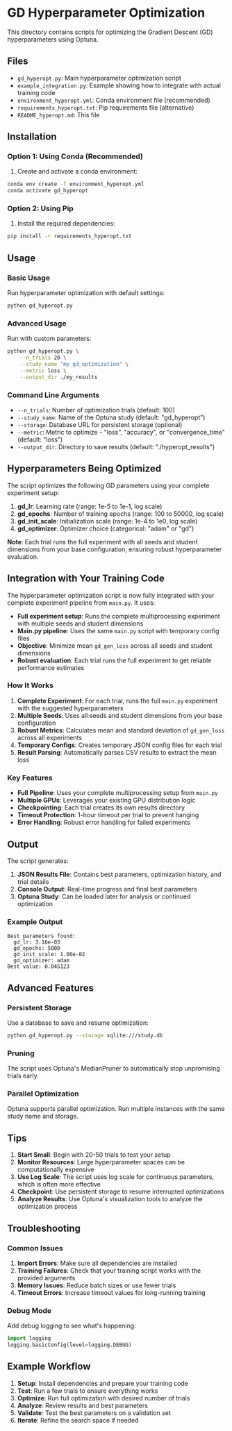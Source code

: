 # GD Hyperparameter Optimization

This directory contains scripts for optimizing the Gradient Descent (GD) hyperparameters using Optuna.

## Files

- `gd_hyperopt.py`: Main hyperparameter optimization script
- `example_integration.py`: Example showing how to integrate with actual training code
- `environment_hyperopt.yml`: Conda environment file (recommended)
- `requirements_hyperopt.txt`: Pip requirements file (alternative)
- `README_hyperopt.md`: This file

## Installation

### Option 1: Using Conda (Recommended)

1. Create and activate a conda environment:
```bash
conda env create -f environment_hyperopt.yml
conda activate gd_hyperopt
```

### Option 2: Using Pip

1. Install the required dependencies:
```bash
pip install -r requirements_hyperopt.txt
```

## Usage

### Basic Usage

Run hyperparameter optimization with default settings:
```bash
python gd_hyperopt.py
```

### Advanced Usage

Run with custom parameters:
```bash
python gd_hyperopt.py \
    --n_trials 20 \
    --study_name "my_gd_optimization" \
    --metric loss \
    --output_dir ./my_results
```

### Command Line Arguments

- `--n_trials`: Number of optimization trials (default: 100)
- `--study_name`: Name of the Optuna study (default: "gd_hyperopt")
- `--storage`: Database URL for persistent storage (optional)
- `--metric`: Metric to optimize - "loss", "accuracy", or "convergence_time" (default: "loss")
- `--output_dir`: Directory to save results (default: "./hyperopt_results")


## Hyperparameters Being Optimized

The script optimizes the following GD parameters using your complete experiment setup:

1. **gd_lr**: Learning rate (range: 1e-5 to 1e-1, log scale)
2. **gd_epochs**: Number of training epochs (range: 100 to 50000, log scale)
3. **gd_init_scale**: Initialization scale (range: 1e-4 to 1e0, log scale)
4. **gd_optimizer**: Optimizer choice (categorical: "adam" or "gd")

**Note**: Each trial runs the full experiment with all seeds and student dimensions from your base configuration, ensuring robust hyperparameter evaluation.

## Integration with Your Training Code

The hyperparameter optimization script is now fully integrated with your complete experiment pipeline from `main.py`. It uses:

- **Full experiment setup**: Runs the complete multiprocessing experiment with multiple seeds and student dimensions
- **Main.py pipeline**: Uses the same `main.py` script with temporary config files
- **Objective**: Minimize mean `gd_gen_loss` across all seeds and student dimensions
- **Robust evaluation**: Each trial runs the full experiment to get reliable performance estimates

### How It Works

1. **Complete Experiment**: For each trial, runs the full `main.py` experiment with the suggested hyperparameters
2. **Multiple Seeds**: Uses all seeds and student dimensions from your base configuration
3. **Robust Metrics**: Calculates mean and standard deviation of `gd_gen_loss` across all experiments
4. **Temporary Configs**: Creates temporary JSON config files for each trial
5. **Result Parsing**: Automatically parses CSV results to extract the mean loss

### Key Features

- **Full Pipeline**: Uses your complete multiprocessing setup from `main.py`
- **Multiple GPUs**: Leverages your existing GPU distribution logic
- **Checkpointing**: Each trial creates its own results directory
- **Timeout Protection**: 1-hour timeout per trial to prevent hanging
- **Error Handling**: Robust error handling for failed experiments

## Output

The script generates:

1. **JSON Results File**: Contains best parameters, optimization history, and trial details
2. **Console Output**: Real-time progress and final best parameters
3. **Optuna Study**: Can be loaded later for analysis or continued optimization

### Example Output

```
Best parameters found:
  gd_lr: 3.16e-03
  gd_epochs: 5000
  gd_init_scale: 1.00e-02
  gd_optimizer: adam
Best value: 0.045123
```

## Advanced Features

### Persistent Storage

Use a database to save and resume optimization:

```bash
python gd_hyperopt.py --storage sqlite:///study.db
```

### Pruning

The script uses Optuna's MedianPruner to automatically stop unpromising trials early.

### Parallel Optimization

Optuna supports parallel optimization. Run multiple instances with the same study name and storage.

## Tips

1. **Start Small**: Begin with 20-50 trials to test your setup
2. **Monitor Resources**: Large hyperparameter spaces can be computationally expensive
3. **Use Log Scale**: The script uses log scale for continuous parameters, which is often more effective
4. **Checkpoint**: Use persistent storage to resume interrupted optimizations
5. **Analyze Results**: Use Optuna's visualization tools to analyze the optimization process

## Troubleshooting

### Common Issues

1. **Import Errors**: Make sure all dependencies are installed
2. **Training Failures**: Check that your training script works with the provided arguments
3. **Memory Issues**: Reduce batch sizes or use fewer trials
4. **Timeout Errors**: Increase timeout values for long-running training

### Debug Mode

Add debug logging to see what's happening:

```python
import logging
logging.basicConfig(level=logging.DEBUG)
```

## Example Workflow

1. **Setup**: Install dependencies and prepare your training code
2. **Test**: Run a few trials to ensure everything works
3. **Optimize**: Run full optimization with desired number of trials
4. **Analyze**: Review results and best parameters
5. **Validate**: Test the best parameters on a validation set
6. **Iterate**: Refine the search space if needed
